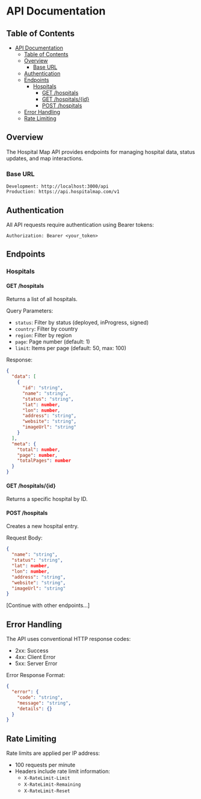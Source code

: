 # API Documentation

## Table of Contents
- [API Documentation](#api-documentation)
  - [Table of Contents](#table-of-contents)
  - [Overview](#overview)
    - [Base URL](#base-url)
  - [Authentication](#authentication)
  - [Endpoints](#endpoints)
    - [Hospitals](#hospitals)
      - [GET /hospitals](#get-hospitals)
      - [GET /hospitals/{id}](#get-hospitalsid)
      - [POST /hospitals](#post-hospitals)
  - [Error Handling](#error-handling)
  - [Rate Limiting](#rate-limiting)

## Overview

The Hospital Map API provides endpoints for managing hospital data, status updates, and map interactions.

### Base URL
```
Development: http://localhost:3000/api
Production: https://api.hospitalmap.com/v1
```

## Authentication

All API requests require authentication using Bearer tokens:

```http
Authorization: Bearer <your_token>
```

## Endpoints

### Hospitals

#### GET /hospitals
Returns a list of all hospitals.

Query Parameters:
- `status`: Filter by status (deployed, inProgress, signed)
- `country`: Filter by country
- `region`: Filter by region
- `page`: Page number (default: 1)
- `limit`: Items per page (default: 50, max: 100)

Response:
```json
{
  "data": [
    {
      "id": "string",
      "name": "string",
      "status": "string",
      "lat": number,
      "lon": number,
      "address": "string",
      "website": "string",
      "imageUrl": "string"
    }
  ],
  "meta": {
    "total": number,
    "page": number,
    "totalPages": number
  }
}
```

#### GET /hospitals/{id}
Returns a specific hospital by ID.

#### POST /hospitals
Creates a new hospital entry.

Request Body:
```json
{
  "name": "string",
  "status": "string",
  "lat": number,
  "lon": number,
  "address": "string",
  "website": "string",
  "imageUrl": "string"
}
```

[Continue with other endpoints...]

## Error Handling

The API uses conventional HTTP response codes:
- 2xx: Success
- 4xx: Client Error
- 5xx: Server Error

Error Response Format:
```json
{
  "error": {
    "code": "string",
    "message": "string",
    "details": {}
  }
}
```

## Rate Limiting

Rate limits are applied per IP address:
- 100 requests per minute
- Headers include rate limit information:
  - `X-RateLimit-Limit`
  - `X-RateLimit-Remaining`
  - `X-RateLimit-Reset`
